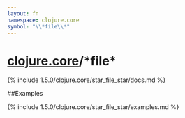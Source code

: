```yaml
---
layout: fn
namespace: clojure.core
symbol: "\\*file\\*"
---
```


# [clojure.core](../)/\*file\*

{% include 1.5.0/clojure.core/star_file_star/docs.md %}

##Examples

{% include 1.5.0/clojure.core/star_file_star/examples.md %}

